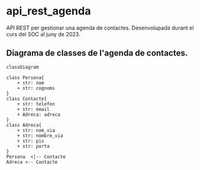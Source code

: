# api_rest_agenda

API REST per gestionar una agenda de contactes.
Desenvolupada durant el curs del SOC al juny de 2023.

## Diagrama de classes de l'agenda de contactes.

```mermaid
classDiagram

class Persona{
    + str: nom
    + str: cognoms
}
class Contacte{
    + str: telefon
    + str: email
    + Adreca: adreca
}
class Adreca{
    + str: nom_via
    + str: nombre_via
    + str: pis
    + str: porta
}
Persona  <|-- Contacte
Adreca <-- Contacte
```
